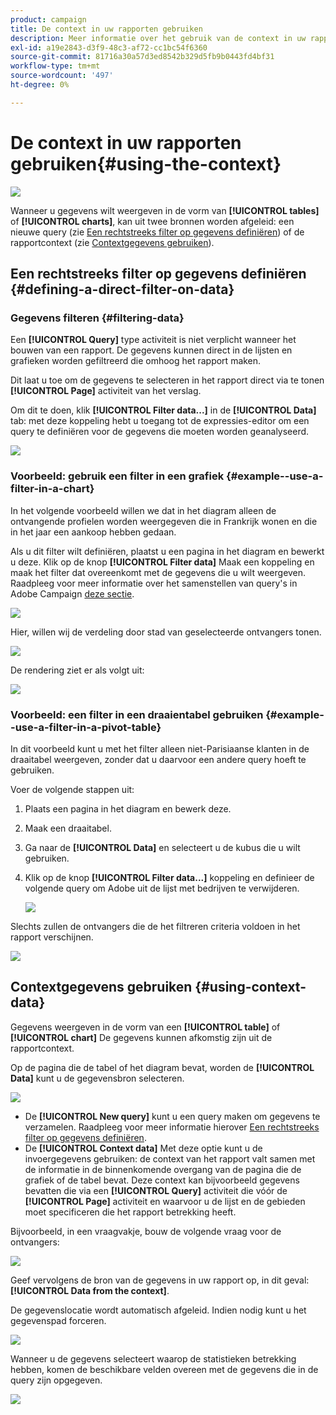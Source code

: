 ```yaml
---
product: campaign
title: De context in uw rapporten gebruiken
description: Meer informatie over het gebruik van de context in uw rapporten
exl-id: a19e2843-d3f9-48c3-af72-cc1bc54f6360
source-git-commit: 81716a30a57d3ed8542b329d5fb9b0443fd4bf31
workflow-type: tm+mt
source-wordcount: '497'
ht-degree: 0%

---
```


# De context in uw rapporten gebruiken{#using-the-context}

![](../../assets/common.svg)

Wanneer u gegevens wilt weergeven in de vorm van **[!UICONTROL tables]** of **[!UICONTROL charts]**, kan uit twee bronnen worden afgeleid: een nieuwe query (zie [Een rechtstreeks filter op gegevens definiëren](#defining-a-direct-filter-on-data)) of de rapportcontext (zie [Contextgegevens gebruiken](#using-context-data)).

## Een rechtstreeks filter op gegevens definiëren {#defining-a-direct-filter-on-data}

### Gegevens filteren {#filtering-data}

Een **[!UICONTROL Query]** type activiteit is niet verplicht wanneer het bouwen van een rapport. De gegevens kunnen direct in de lijsten en grafieken worden gefiltreerd die omhoog het rapport maken.

Dit laat u toe om de gegevens te selecteren in het rapport direct via te tonen **[!UICONTROL Page]** activiteit van het verslag.

Om dit te doen, klik **[!UICONTROL Filter data...]** in de **[!UICONTROL Data]** tab: met deze koppeling hebt u toegang tot de expressies-editor om een query te definiëren voor de gegevens die moeten worden geanalyseerd.

![](assets/reporting_filter_data_from_page.png)

### Voorbeeld: gebruik een filter in een grafiek {#example--use-a-filter-in-a-chart}

In het volgende voorbeeld willen we dat in het diagram alleen de ontvangende profielen worden weergegeven die in Frankrijk wonen en die in het jaar een aankoop hebben gedaan.

Als u dit filter wilt definiëren, plaatst u een pagina in het diagram en bewerkt u deze. Klik op de knop **[!UICONTROL Filter data]** Maak een koppeling en maak het filter dat overeenkomt met de gegevens die u wilt weergeven. Raadpleeg voor meer informatie over het samenstellen van query&#39;s in Adobe Campaign [deze sectie](../../platform/using/about-queries-in-campaign.md).

![](assets/s_ncs_advuser_report_wizard_029.png)

Hier, willen wij de verdeling door stad van geselecteerde ontvangers tonen.

![](assets/reporting_graph_with_2vars.png)

De rendering ziet er als volgt uit:

![](assets/reporting_graph_with_2vars_preview.png)

### Voorbeeld: een filter in een draaientabel gebruiken {#example--use-a-filter-in-a-pivot-table}

In dit voorbeeld kunt u met het filter alleen niet-Parisiaanse klanten in de draaitabel weergeven, zonder dat u daarvoor een andere query hoeft te gebruiken.

Voer de volgende stappen uit:

1. Plaats een pagina in het diagram en bewerk deze.
1. Maak een draaitabel.
1. Ga naar de **[!UICONTROL Data]** en selecteert u de kubus die u wilt gebruiken.
1. Klik op de knop **[!UICONTROL Filter data...]** koppeling en definieer de volgende query om Adobe uit de lijst met bedrijven te verwijderen.

   ![](assets/s_ncs_advuser_report_display_03.png)

Slechts zullen de ontvangers die de het filtreren criteria voldoen in het rapport verschijnen.

![](assets/s_ncs_advuser_report_display_04.png)

## Contextgegevens gebruiken {#using-context-data}

Gegevens weergeven in de vorm van een **[!UICONTROL table]** of **[!UICONTROL chart]** De gegevens kunnen afkomstig zijn uit de rapportcontext.

Op de pagina die de tabel of het diagram bevat, worden de **[!UICONTROL Data]** kunt u de gegevensbron selecteren.

![](assets/s_ncs_advuser_report_datasource_3.png)

* De **[!UICONTROL New query]** kunt u een query maken om gegevens te verzamelen. Raadpleeg voor meer informatie hierover [Een rechtstreeks filter op gegevens definiëren](#defining-a-direct-filter-on-data).
* De **[!UICONTROL Context data]** Met deze optie kunt u de invoergegevens gebruiken: de context van het rapport valt samen met de informatie in de binnenkomende overgang van de pagina die de grafiek of de tabel bevat. Deze context kan bijvoorbeeld gegevens bevatten die via een **[!UICONTROL Query]** activiteit die vóór de **[!UICONTROL Page]** activiteit en waarvoor u de lijst en de gebieden moet specificeren die het rapport betrekking heeft.

Bijvoorbeeld, in een vraagvakje, bouw de volgende vraag voor de ontvangers:

![](assets/s_ncs_advuser_report_datasource_2.png)

Geef vervolgens de bron van de gegevens in uw rapport op, in dit geval: **[!UICONTROL Data from the context]**.

De gegevenslocatie wordt automatisch afgeleid. Indien nodig kunt u het gegevenspad forceren.

![](assets/s_ncs_advuser_report_datasource_4.png)

Wanneer u de gegevens selecteert waarop de statistieken betrekking hebben, komen de beschikbare velden overeen met de gegevens die in de query zijn opgegeven.

![](assets/s_ncs_advuser_report_datasource_1.png)
